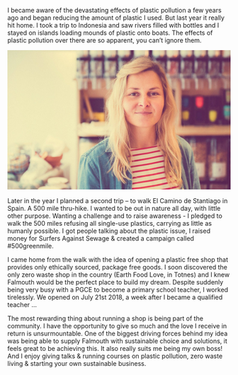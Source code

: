 <site-header />

<we-believe />

I became aware of the devastating effects of plastic pollution a few years ago and began reducing the amount of plastic I used. But last year it really hit home. I took a trip to Indonesia and saw rivers filled with bottles and I stayed on islands loading mounds of plastic onto boats. The effects of plastic pollution over there are so apparent, you can’t ignore them.

![Hannah, founder of un_rap](../www/assets/hannah-un_rap.jpg)

Later in the year I planned a second trip – to walk El Camino de Stantiago in Spain. A 500 mile thru-hike. I wanted to be out in nature all day, with little other purpose. Wanting a challenge and to raise awareness - I pledged to walk the 500 miles refusing all single-use plastics, carrying as little as humanly possible. I got people talking about the plastic issue, I raised money for Surfers Against Sewage & created a campaign called #500greenmile.

I came home from the walk with the idea of opening a plastic free shop that provides only ethically sourced, package free goods.  I soon discovered the only zero waste shop in the country (Earth Food Love, in Totnes) and I knew Falmouth would be the perfect place to build my dream. Despite suddenly being very busy with a PGCE to become a primary school teacher, I worked tirelessly. We opened on July 21st 2018, a week after I became a qualified teacher ...

The most rewarding thing about running a shop is being part of the community. I have the opportunity to give so much and the love I receive in return is unsurmountable. One of the biggest driving forces behind my idea was being able to supply Falmouth with sustainable choice and solutions, it feels great to be achieving this. It also really suits me being my own boss! And I enjoy giving talks & running courses on plastic pollution, zero waste living & starting your own sustainable business.


<image-grid />

<footer-menu />
